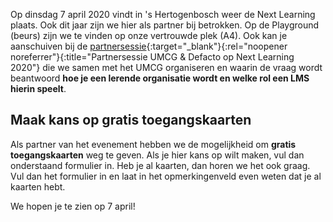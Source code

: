 Op dinsdag 7 april 2020 vindt in 's Hertogenbosch weer de Next Learning plaats. Ook dit jaar zijn we hier als partner bij betrokken. Op de Playground (beurs) zijn we te vinden op onze vertrouwde plek (A4). Ook kan je aanschuiven bij de [partnersessie](https://www.nextlearning.nl/sessies/hoe-word-je-een-lerende-organisatie-en-welke-rol-speelt-een-lms-hierin/){:target="_blank"}{:rel="noopener noreferrer"}{:title="Partnersessie UMCG & Defacto op Next Learning 2020"} die we samen met het UMCG organiseren en waarin de vraag wordt beantwoord __hoe je een lerende organisatie wordt en welke rol een LMS hierin speelt__.

## Maak kans op gratis toegangskaarten

Als partner van het evenement hebben we de mogelijkheid om __gratis toegangskaarten__ weg te geven. Als je hier kans op wilt maken, vul dan onderstaand formulier in. Heb je al kaarten, dan horen we het ook graag. Vul dan het formulier in en laat in het opmerkingenveld even weten dat je al kaarten hebt.

We hopen je te zien op 7 april!
